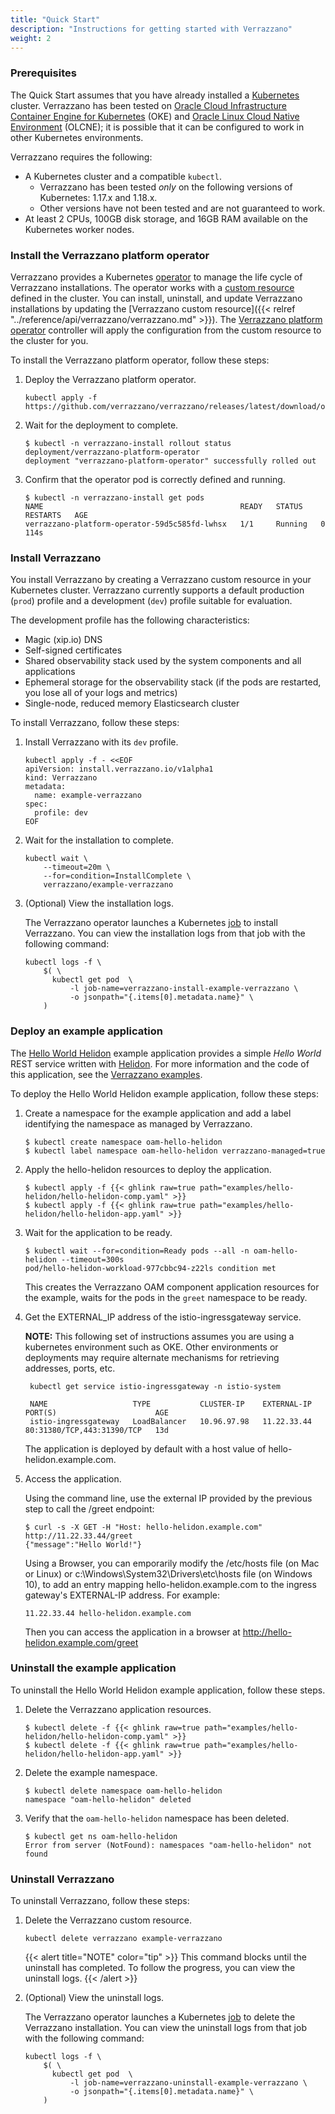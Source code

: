 ```yaml
---
title: "Quick Start"
description: "Instructions for getting started with Verrazzano"
weight: 2
---
```



### Prerequisites

The Quick Start assumes that you have already installed a
[Kubernetes](https://kubernetes.io/) cluster.  Verrazzano has been tested on
[Oracle Cloud Infrastructure Container Engine for Kubernetes](https://docs.cloud.oracle.com/en-us/iaas/Content/ContEng/Concepts/contengoverview.htm) (OKE) and
[Oracle Linux Cloud Native Environment](https://docs.oracle.com/en/operating-systems/olcne/) (OLCNE); it is possible that it can be configured to work in other Kubernetes
environments.

Verrazzano requires the following:
* A Kubernetes cluster and a compatible `kubectl`.
    * Verrazzano has been tested _only_ on the following versions of Kubernetes: 1.17.x and 1.18.x.
    * Other versions have not been tested and are not guaranteed to work.
* At least 2 CPUs, 100GB disk storage, and 16GB RAM available on the Kubernetes worker nodes.

### Install the Verrazzano platform operator

Verrazzano provides a Kubernetes [operator](https://kubernetes.io/docs/concepts/extend-kubernetes/operator/)
to manage the life cycle of Verrazzano installations.  The operator works with a
[custom resource](https://kubernetes.io/docs/concepts/extend-kubernetes/api-extension/custom-resources/) defined in the cluster.
You can install, uninstall, and update Verrazzano installations by updating the
[Verrazzano custom resource]({{< relref "../reference/api/verrazzano/verrazzano.md" >}}).
The [Verrazzano platform operator](https://github.com/verrazzano/verrazzano-platform-operator) controller will apply the configuration from the custom resource to the cluster for you.

To install the Verrazzano platform operator, follow these steps:

1. Deploy the Verrazzano platform operator.

    ```shell
    kubectl apply -f https://github.com/verrazzano/verrazzano/releases/latest/download/operator.yaml
    ```

1. Wait for the deployment to complete.

    ```shell
    $ kubectl -n verrazzano-install rollout status deployment/verrazzano-platform-operator
    deployment "verrazzano-platform-operator" successfully rolled out
    ```

1. Confirm that the operator pod is correctly defined and running.

    ```shell
    $ kubectl -n verrazzano-install get pods
    NAME                                            READY   STATUS    RESTARTS   AGE
    verrazzano-platform-operator-59d5c585fd-lwhsx   1/1     Running   0          114s
    ```

### Install Verrazzano


You install Verrazzano by creating a Verrazzano custom resource in
your Kubernetes cluster.  Verrazzano currently supports a default production (`prod`)
profile and a development (`dev`) profile suitable for evaluation.  

The development profile has the following characteristics:
* Magic (xip.io) DNS
* Self-signed certificates
* Shared observability stack used by the system components and all applications
* Ephemeral storage for the observability stack (if the pods are restarted, you lose all of your logs and metrics)
* Single-node, reduced memory Elasticsearch cluster

To install Verrazzano, follow these steps:

1. Install Verrazzano with its `dev` profile.

    ```shell
    kubectl apply -f - <<EOF
    apiVersion: install.verrazzano.io/v1alpha1
    kind: Verrazzano
    metadata:
      name: example-verrazzano
    spec:
      profile: dev
    EOF
    ```

1. Wait for the installation to complete.
    ```shell
    kubectl wait \
        --timeout=20m \
        --for=condition=InstallComplete \
        verrazzano/example-verrazzano
    ```

1. (Optional) View the installation logs.

    The Verrazzano operator launches a Kubernetes [job](https://kubernetes.io/docs/concepts/workloads/controllers/job/) to install Verrazzano.  You can view the installation logs from that job with the following command:

    ```shell
    kubectl logs -f \
        $( \
          kubectl get pod  \
              -l job-name=verrazzano-install-example-verrazzano \
              -o jsonpath="{.items[0].metadata.name}" \
        )
    ```

### Deploy an example application

The [Hello World Helidon](https://github.com/verrazzano/verrazzano/blob/master/examples/hello-helidon/README.md)
example application provides a simple *Hello World* REST service written with [Helidon](https://helidon.io).
For more information and the code of this application, see the [Verrazzano examples](https://github.com/verrazzano/examples).

To deploy the Hello World Helidon example application, follow these steps:



1. Create a namespace for the example application and add a label identifying the namespace as managed by Verrazzano.

   ```shell
   $ kubectl create namespace oam-hello-helidon
   $ kubectl label namespace oam-hello-helidon verrazzano-managed=true
   ```
   
1. Apply the hello-helidon resources to deploy the application.

   ```shell
   $ kubectl apply -f {{< ghlink raw=true path="examples/hello-helidon/hello-helidon-comp.yaml" >}}
   $ kubectl apply -f {{< ghlink raw=true path="examples/hello-helidon/hello-helidon-app.yaml" >}}
   ```

1. Wait for the application to be ready. 
   
   ```shell
   $ kubectl wait --for=condition=Ready pods --all -n oam-hello-helidon --timeout=300s
   pod/hello-helidon-workload-977cbbc94-z22ls condition met
   ```
   This creates the Verrazzano OAM component application resources for the example, waits for the pods in the `greet` 
   namespace to be ready.

1. Get the EXTERNAL_IP address of the istio-ingressgateway service.  

   **NOTE:** This following set of instructions assumes you are using a kubernetes environment such as OKE. Other 
   environments or deployments may require alternate mechanisms for retrieving addresses, ports, etc.

   ```shell
    kubectl get service istio-ingressgateway -n istio-system

    NAME                   TYPE           CLUSTER-IP    EXTERNAL-IP   PORT(S)                      AGE
    istio-ingressgateway   LoadBalancer   10.96.97.98   11.22.33.44   80:31380/TCP,443:31390/TCP   13d
    ```
   
    The application is deployed by default with a host value of hello-helidon.example.com.

1. Access the application.

     Using the command line, use the external IP provided by the previous step to call the /greet endpoint:

     ```shell
     $ curl -s -X GET -H "Host: hello-helidon.example.com" http://11.22.33.44/greet
     {"message":"Hello World!"}
     ```

     Using a Browser, you can emporarily modify the /etc/hosts file (on Mac or Linux) or c:\Windows\System32\Drivers\etc\hosts file (on Windows 10), to add an entry mapping hello-helidon.example.com to the ingress gateway's EXTERNAL-IP address. For example:

     ```text
     11.22.33.44 hello-helidon.example.com
     ```
     
     Then you can access the application in a browser at http://hello-helidon.example.com/greet

### Uninstall the example application

To uninstall the Hello World Helidon example application, follow these steps.

1. Delete the Verrazzano application resources.

   ```shell
   $ kubectl delete -f {{< ghlink raw=true path="examples/hello-helidon/hello-helidon-comp.yaml" >}}
   $ kubectl delete -f {{< ghlink raw=true path="examples/hello-helidon/hello-helidon-app.yaml" >}}
    ```

1. Delete the example namespace.

   ```shell
   $ kubectl delete namespace oam-hello-helidon
   namespace "oam-hello-helidon" deleted
    ```

1. Verify that the `oam-hello-helidon` namespace has been deleted.

   ```shell
   $ kubectl get ns oam-hello-helidon
   Error from server (NotFound): namespaces "oam-hello-helidon" not found
   ```

### Uninstall Verrazzano

To uninstall Verrazzano, follow these steps:

1. Delete the Verrazzano custom resource.

    ```shell
    kubectl delete verrazzano example-verrazzano
    ```

   {{< alert title="NOTE" color="tip" >}}
   This command blocks until the uninstall has completed.  To follow the progress,
   you can view the uninstall logs.
   {{< /alert >}}

1. (Optional) View the uninstall logs.

    The Verrazzano operator launches a Kubernetes [job](https://kubernetes.io/docs/concepts/workloads/controllers/job/) to delete the Verrazzano installation.  You can view the uninstall logs from that job with the following command:

    ```shell
    kubectl logs -f \
        $( \
          kubectl get pod  \
              -l job-name=verrazzano-uninstall-example-verrazzano \
              -o jsonpath="{.items[0].metadata.name}" \
        )
    ```
